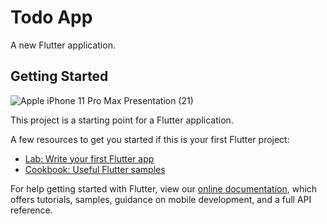 # Todo App

A new Flutter application.

## Getting Started

![Apple iPhone 11 Pro Max Presentation (21)](https://user-images.githubusercontent.com/54605034/146380810-fcfb75c0-8aea-4ea8-b7b9-302140a2cabf.png)



This project is a starting point for a Flutter application.

A few resources to get you started if this is your first Flutter project:

- [Lab: Write your first Flutter app](https://flutter.dev/docs/get-started/codelab)
- [Cookbook: Useful Flutter samples](https://flutter.dev/docs/cookbook)

For help getting started with Flutter, view our
[online documentation](https://flutter.dev/docs), which offers tutorials,
samples, guidance on mobile development, and a full API reference.
